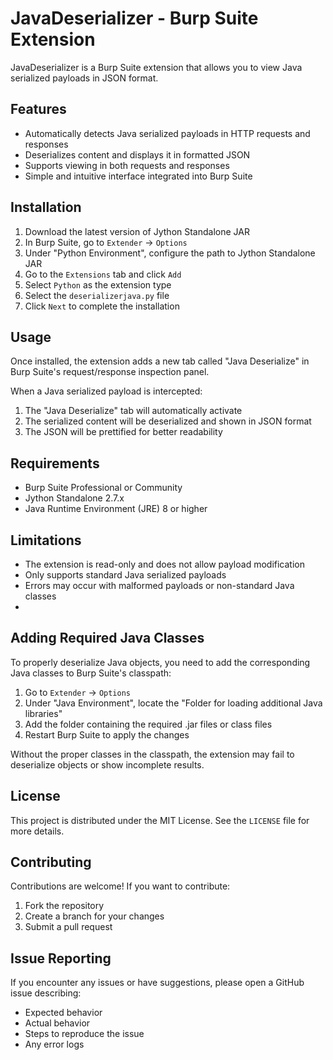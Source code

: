 # JavaDeserializer - Burp Suite Extension

JavaDeserializer is a Burp Suite extension that allows you to view Java serialized payloads in JSON format.

## Features

- Automatically detects Java serialized payloads in HTTP requests and responses
- Deserializes content and displays it in formatted JSON
- Supports viewing in both requests and responses
- Simple and intuitive interface integrated into Burp Suite

## Installation

1. Download the latest version of Jython Standalone JAR
2. In Burp Suite, go to `Extender` -> `Options`
3. Under "Python Environment", configure the path to Jython Standalone JAR
4. Go to the `Extensions` tab and click `Add`
5. Select `Python` as the extension type
6. Select the `deserializerjava.py` file
7. Click `Next` to complete the installation

## Usage

Once installed, the extension adds a new tab called "Java Deserialize" in Burp Suite's request/response inspection panel.

When a Java serialized payload is intercepted:
1. The "Java Deserialize" tab will automatically activate
2. The serialized content will be deserialized and shown in JSON format
3. The JSON will be prettified for better readability

## Requirements

- Burp Suite Professional or Community
- Jython Standalone 2.7.x
- Java Runtime Environment (JRE) 8 or higher

## Limitations

- The extension is read-only and does not allow payload modification
- Only supports standard Java serialized payloads
- Errors may occur with malformed payloads or non-standard Java classes
- 
## Adding Required Java Classes

To properly deserialize Java objects, you need to add the corresponding Java classes to Burp Suite's classpath:

1. Go to `Extender` -> `Options`
2. Under "Java Environment", locate the "Folder for loading additional Java libraries"
3. Add the folder containing the required .jar files or class files
4. Restart Burp Suite to apply the changes

Without the proper classes in the classpath, the extension may fail to deserialize objects or show incomplete results.

## License

This project is distributed under the MIT License. See the `LICENSE` file for more details.

## Contributing

Contributions are welcome! If you want to contribute:
1. Fork the repository
2. Create a branch for your changes
3. Submit a pull request

## Issue Reporting

If you encounter any issues or have suggestions, please open a GitHub issue describing:
- Expected behavior
- Actual behavior
- Steps to reproduce the issue
- Any error logs
